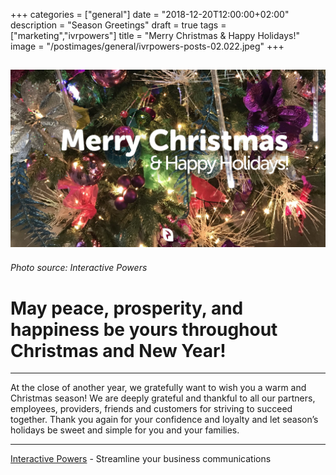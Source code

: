 +++
categories = ["general"]
date = "2018-12-20T12:00:00+02:00"
description = "Season Greetings"
draft = true
tags = ["marketing","ivrpowers"]
title = "Merry Christmas & Happy Holidays!"
image = "/postimages/general/ivrpowers-posts-02.022.jpeg"
+++

![Interactive Powers](/postimages/general/ivrpowers-posts-02.022.jpeg)
---------
###### Photo source: Interactive Powers

# May peace, prosperity, and happiness be yours throughout Christmas and New Year!
---

At the close of another year, we gratefully want to wish you a warm and Christmas season! We are deeply grateful and thankful to all our partners, employees, providers, friends and customers for striving to succeed together. Thank you again for your confidence and loyalty and let season’s holidays be sweet and simple for you and your families.

---
[Interactive Powers](http://www.ivrpowers.com/) - Streamline your business communications
